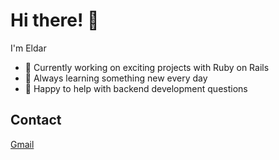 # Hi there! 👋

I'm Eldar

- 🔭 Currently working on exciting projects with Ruby on Rails
- 🌱 Always learning something new every day
- 💬 Happy to help with backend development questions

## Contact
[Gmail](mailto:eldar0112@gmail.com)
